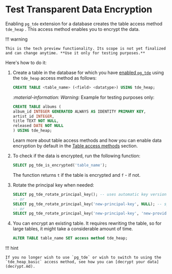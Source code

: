 # Test Transparent Data Encryption

Enabling `pg_tde` extension for a database creates the table access method `tde_heap` . This access method enables you to encrypt the data.

!!! warning

    This is the tech preview functionality. Its scope is not yet finalized and can change anytime. **Use it only for testing purposes.**

Here's how to do it:

1. Create a table in the database for which you have [enabled `pg_tde`](setup.md) using the `tde_heap` access method as follows:

    ```sql
    CREATE TABLE <table_name> (<field> <datatype>) USING tde_heap;
    ```

    <i warning>:material-information: Warning:</i> Example for testing purposes only:

    ```sql
    CREATE TABLE albums (
    album_id INTEGER GENERATED ALWAYS AS IDENTITY PRIMARY KEY,
    artist_id INTEGER,
    title TEXT NOT NULL,
    released DATE NOT NULL
    ) USING tde_heap;
    ```
    
    Learn more about table access methods and how you can enable data encryption by default in the [Table access methods](table-access-method.md) section.

2. To check if the data is encrypted, run the following function:

    ```sql
    SELECT pg_tde_is_encrypted('table_name');
    ```

    The function returns `t` if the table is encrypted and `f` - if not.

3. Rotate the principal key when needed:

    ```sql
    SELECT pg_tde_rotate_principal_key(); -- uses automatic key versionin
    -- or
    SELECT pg_tde_rotate_principal_key('new-principal-key', NULL); -- specify new key name
    -- or
    SELECT pg_tde_rotate_principal_key('new-principal-key', 'new-provider'); -- changeprovider
    ```

4. You can encrypt an existing table. It requires rewriting the table, so for large tables, it might take a considerable amount of time.

    ```sql
    ALTER TABLE table_name SET access method tde_heap;
    ```

!!! hint

    If you no longer wish to use `pg_tde` or wish to switch to using the `tde_heap_basic` access method, see how you can [decrypt your data](decrypt.md).

